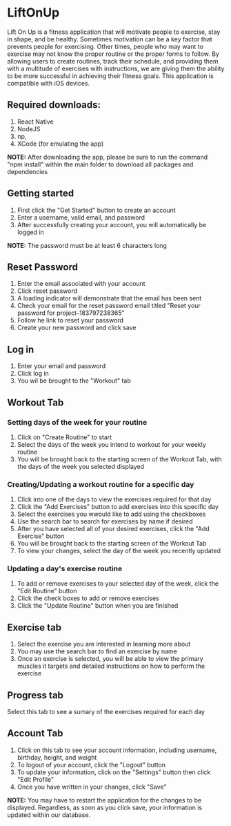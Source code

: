 # LiftOnUp

Lift On Up is a fitness application that will motivate people to exercise,  stay in shape, and be healthy.  Sometimes motivation can be a key factor that prevents people for exercising. Other times, people who may want to exercise may not know the proper routine or the proper forms to follow. By allowing users to create routines, track their schedule, and providing them with a multitude of exercises with instructions, we are giving them the ability to be more successful in achieving their fitness goals. This application is compatible with iOS devices.

## Required downloads:
1) React Native
2) NodeJS
3) np,
4) XCode (for emulating the app)

**NOTE:** After downloading the app, please be sure to run the command "npm install" within the main folder to download all packages and dependencies

## Getting started
1) First click the "Get Started" button to create an account
2) Enter a username, valid email, and password
3) After successfully creating your account, you will automatically be logged in

**NOTE:** The password must be at least 6 characters long

## Reset Password
1) Enter the email associated with your account
2) Click reset password
3) A loading indicator will demonstrate that the email has been sent
4) Check your email for the reset password email titled "Reset your password for project-183797238365"
5) Follow he link to reset your password
6) Create your new password and click save

## Log in
1) Enter your email and password
2) Click log in
3) You wil be brought to the "Workout" tab

## Workout Tab
### Setting days of the week for your routine
1) Click on "Create Routine" to start
2) Select the days of the week you intend to workout for your weekly routine
3) You will be brought back to the starting screen of the Workout Tab, with the days of the week you selected displayed

### Creating/Updating a workout routine for a specific day
1) Click into one of the days to view the exercises required for that day
2) Click the "Add Exercises" button to add exercises into this specific day
3) Select the exercises you wwould like to add using the checkboxes
4) Use the search bar to search for exercises by name if desired
5) After you have selected all of your desired exercises, click the "Add Exercise" button
6) You will be brought back to the starting screen of the Workout Tab
7) To view your changes, select the day of the week you recently updated

### Updating a day's exercise routine
1) To add or remove exercises to your selected day of the week, click the "Edit Routine" button
2) Click the check boxes to add or remove exercises
3) Click the "Update Routine" button when you are finished

## Exercise tab
1) Select the exercise you are interested in learning more about
2) You may use the search bar to find an exercise by name
3) Once an exercise is selected, you will be able to view the primary muscles it targets and detailed instructions on how to perform the exercise

## Progress tab
Select this tab to see a sumary of the exercises required for each day

## Account Tab
1) Click on this tab to see your account information, including username, birthday, height, and weight
2) To logout of your account, click the "Logout" button
3) To update your information, click on the "Settings" button then click "Edit Profile"
4) Once you have written in your changes, click "Save"

**NOTE:** You may have to restart the application for the changes to be displayed. Regardless, as soon as you click save, your information is updated within our database.
